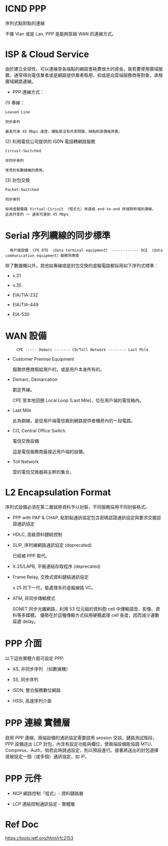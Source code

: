 # ICND PPP
序列式點對點的連線


不像 Vlan 或是 Lan, PPP 是能夠穿越 WAN 的連線方式。

# ISP & Cloud Service

由於建立全球性、可以連線至各端點的網路會耗費很大的資金，故若要使用廣域服務，通常得向電信業者或是網路提供業者租用，抑或是向雲端服務商等對象，承租廣域網路連線。

* PPP 連線方式：

(1) 專線：

    Leased Line

    同步串列

    最高可達 45 Mbps 速度，優點是沒有共享問題，缺點則是價格昂貴。

(2) 利用電信公司提供的 ISDN 電話轉網路服務

    Circuit-Switched

    非同步串列
    
    常見的有數據機的應用。

(3) 封包交換

    Packet-Switched

    同步串列
    
    採用虛擬電路 Virtual-Circuit （程式化）來達成 end-to-end 終端對終端的連線，
    此為共享的 ～ 速率可達到 45 Mbps

 # Serial 序列纜線的同步標準
 
 
      用戶端設備  CPE DTE （data terminal equipment） ------------ DCE （data communication equipment）服務供應商
 
 除了數據機以外，其他如專線或是封包交換的虛擬電路都採用如下序列式標準：
 
 * x.21
 
 * v.35
 
 * EIA/TIA-232
 
 * EIA/TIA-449
 
 * EIA-530
 
 # WAN 設備
 

         CPE ----- Demarc ------- CO/Toll Network -------- Last Mile

 

 * Customer Premise Equipment
 
   服務供應商租給用戶的，或是用戶本身所有的。
 
 * Demarc, Demarcation
 
   劃定界線。
 
   CPE 至本地回圈 Local Loop (Last Mile)，位在用戶端的電信箱內。
 
 * Last Mile
 
   此為銅線，是從用戶端電信箱到網路提供者機房內的一段電路。
 
 * CO, Central Office Switch 
 
   電信交換設備
   
   這是電信服務商最接近用戶端的設備。
 
 * Toll Network
 
   雲的電信交換器與主幹的集合。

# L2 Encapsulation Format

序列式設備必須在第二層就將資料予以封裝，不同服務採用不同封裝格式。

* PPP with PAP & CHAP, 點對點通訊協定包含密碼認證通訊協定與要求交握認證通訊協定

* HDLC, 高級資料鏈結控制

* SLIP, 序列線網路通訊協定 (deprecated)

  已經被 PPP 取代。

* X.25/LAPB, 平衡連結存取程序 (deprecated)

* Frame Relay, 交換式資料鏈結通訊協定

  x.25 的下一代，能處理多的虛擬線路 VC。

* ATM, 非同步傳輸模式

  SONET 同步光纖網路，利用 53 位元組的資料胞 cell 中傳輸語音、影像、資料等多媒體。
  優勢在於這種傳輸方式採用硬體處理 cell 長度，因而減少運數延遲 delay。
  
# PPP 介面

以下這些實體介面可設定 PPP:

* AS, 非同步序列 （如數據機）

* SS, 同步序列

* ISDN, 整合服務數位網路

* HSSI, 高速序列介面

# PPP 連線 實體層

啟用 PPP 連線，兩端設備的通訊協定需要啟用 session 交談。鏈路測試階段，PPP 設備送出 LCP 封包，內含有設定功能與欄位，使兩端設備能協調 MTU、Compress、Auth，倘若此時跳過設定，則以預設進行。接著將送出的封包選擇或被設定一個（或多個）通訊協定，如 IP。

# PPP 元件

* NCP 網路控制『程式』- 資料鏈路層

* LCP 連結控制通訊協定 - 實體層

# Ref Doc

https://tools.ietf.org/html/rfc2153
